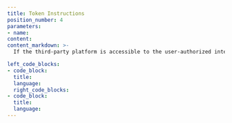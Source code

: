 ```yaml
---
title: Token Instructions
position_number: 4
parameters:
- name:
content:
content_markdown: >-
  If the third-party platform is accessible to the user-authorized interface, you need to add an additional access-token field to the interface Header, how to get access-token please refer to [here](https://doc.xt.com/#third_party_oauth2_cngetToken)

left_code_blocks:
- code_block:
  title:
  language:
  right_code_blocks:
- code_block:
  title:
  language:
---
```



